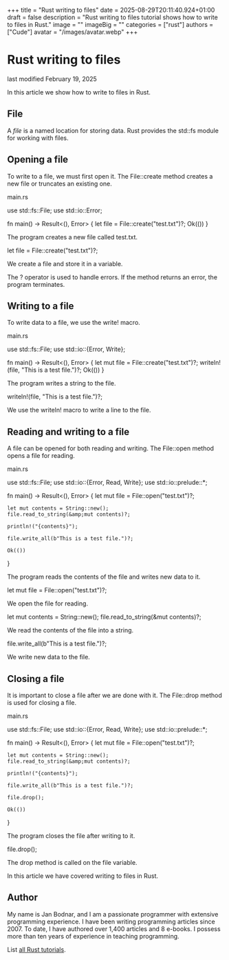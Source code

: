 +++
title = "Rust writing to files"
date = 2025-08-29T20:11:40.924+01:00
draft = false
description = "Rust writing to files tutorial shows how to write to files in Rust."
image = ""
imageBig = ""
categories = ["rust"]
authors = ["Cude"]
avatar = "/images/avatar.webp"
+++

# Rust writing to files

last modified February 19, 2025

In this article we show how to write to files in Rust.

## File

A *file* is a named location for storing data. Rust provides the std::fs module for working with files.

## Opening a file

To write to a file, we must first open it. The File::create method creates a new file or truncates an existing one.

main.rs
  

use std::fs::File;
use std::io::Error;

fn main() -&gt; Result&lt;(), Error&gt; {
    let file = File::create("test.txt")?;
    Ok(())
}

The program creates a new file called test.txt.

let file = File::create("test.txt")?;

We create a file and store it in a variable.

The ? operator is used to handle errors. If the method returns an error, the program terminates.

## Writing to a file

To write data to a file, we use the write! macro.

main.rs
  

use std::fs::File;
use std::io::{Error, Write};

fn main() -&gt; Result&lt;(), Error&gt; {
    let mut file = File::create("test.txt")?;
    writeln!(file, "This is a test file.")?;
    Ok(())
}

The program writes a string to the file.

writeln!(file, "This is a test file.")?;

We use the writeln! macro to write a line to the file.

## Reading and writing to a file

A file can be opened for both reading and writing. The File::open method opens a file for reading.

main.rs
  

use std::fs::File;
use std::io::{Error, Read, Write};
use std::io::prelude::*;

fn main() -&gt; Result&lt;(), Error&gt; {
    let mut file = File::open("test.txt")?;

    let mut contents = String::new();
    file.read_to_string(&amp;mut contents)?;

    println!("{contents}");

    file.write_all(b"This is a test file.")?;

    Ok(())
}

The program reads the contents of the file and writes new data to it.

let mut file = File::open("test.txt")?;

We open the file for reading.

let mut contents = String::new();
file.read_to_string(&amp;mut contents)?;

We read the contents of the file into a string.

file.write_all(b"This is a test file.")?;

We write new data to the file.

## Closing a file

It is important to close a file after we are done with it. The File::drop method is used for closing a file.

main.rs
  

use std::fs::File;
use std::io::{Error, Read, Write};
use std::io::prelude::*;

fn main() -&gt; Result&lt;(), Error&gt; {
    let mut file = File::open("test.txt")?;

    let mut contents = String::new();
    file.read_to_string(&amp;mut contents)?;

    println!("{contents}");

    file.write_all(b"This is a test file.")?;

    file.drop();

    Ok(())
}

The program closes the file after writing to it.

file.drop();

The drop method is called on the file variable.

In this article we have covered writing to files in Rust.

## Author

My name is Jan Bodnar, and I am a passionate programmer with extensive
programming experience. I have been writing programming articles since 2007.
To date, I have authored over 1,400 articles and 8 e-books. I possess more
than ten years of experience in teaching programming.

List [all Rust tutorials](/all/#rust).